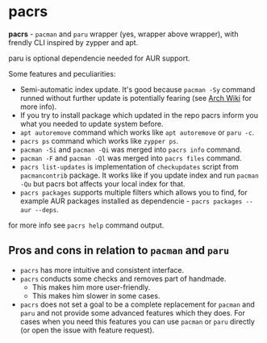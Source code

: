 # pacrs

**pacrs** - `pacman` and `paru` wrapper (yes, wrapper above wrapper), with
frendly CLI inspired by zypper and apt.

paru is optional dependencie needed for AUR support.

Some features and peculiarities:

- Semi-automatic index update. It's good because `pacman -Sy` command runned
  without further update is potentially fearing (see
    [Arch Wiki](https://wiki.archlinux.org/title/System_maintenance#Partial_upgrades_are_unsupported)
    for more info).
- If you try to install package which updated in the repo pacrs inform you
  what you needed to update system before.
- `apt autoremove` command which works like `apt autoremove` or `paru -c`.
- `pacrs ps` command which works like `zypper ps`.
- `pacman -Si` and `pacman -Qi` was merged into `pacrs info` command.
- `pacman -F` and `pacman -Ql` was merged into `pacrs files` command.
- `pacrs list-updates` is implementation of `checkupdates` script from
  `pacmancontrib` package. It works like if you update index and run
  `pacman -Qu` but pacrs bot affects your local index for that.
- `pacrs packages` supports multiple filters which allows you to find, for
  example AUR packages installed as dependencie -
  `pacrs packages --aur --deps`.

for more info see `pacrs help` command output.


## Pros and cons in relation to `pacman` and `paru`

- `pacrs` has more intuitive and consistent interface.
- `pacrs` conducts some checks and removes part of handmade.
  - This makes him more user-friendly.
  - This makes him slower in some cases.
- `pacrs` does not set a goal to be a complete replacement for `pacman` and
  `paru` and not provide some advanced features which they does. For cases
  when you need this features you can use `pacman` or `paru` directly (or open
  the issue with feature request).
